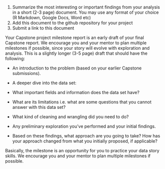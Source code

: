 1. Summarize the most interesting or important findings from your analysis in a short (2-3 page) document. You may use any format of your choice (R Markdown, Google Docs, Word etc)
2. Add this document to the github repository for your project
3. Submit a link to this document

Your Capstone project milestone report is an early draft of your final Capstone report. We encourage you and your mentor to plan multiple milestones if possible, since your story will evolve with exploration and analysis. This is a slightly longer (3-5 page) draft that should have the following:

* An introduction to the problem (based on your earlier Capstone submissions).

* A deeper dive into the data set:

* What important fields and information does the data set have?

* What are its limitations i.e. what are some questions that you cannot answer with this data set?

* What kind of cleaning and wrangling did you need to do?

* Any preliminary exploration you’ve performed and your initial findings.

* Based on these findings, what approach are you going to take? How has your approach changed from what you initially proposed, if applicable?

Basically, the milestone is an opportunity for you to practice your data story skills. We encourage you and your mentor to plan multiple milestones if possible.
